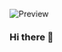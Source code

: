 ![Preview](https://user-images.githubusercontent.com/88458166/132610003-a3575a33-43cd-40d5-aead-905f87885b3c.png)
### Hi there 👋

<!--
**maicVzz/maicVzz** is a ✨ _special_ ✨ repository because its `README.md` (this file) appears on your GitHub profile.

Here are some ideas to get you started:

- 🔭 I’m currently working on ...
- 🌱 I’m currently learning ...
- 👯 I’m looking to collaborate on ...
- 🤔 I’m looking for help with ...
- 💬 Ask me about ...
- 📫 How to reach me: ...
- 😄 Pronouns: ...
- ⚡ Fun fact: ...
-->

